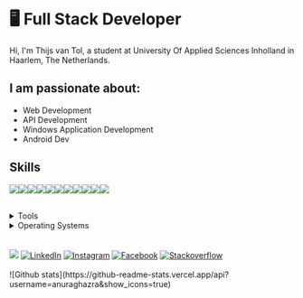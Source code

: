 # 🖥 Full Stack Developer

Hi, I'm Thijs van Tol, a student at University Of Applied Sciences Inholland in Haarlem, The Netherlands.

## I am passionate about:

- Web Development
- API Development
- Windows Application Development
- Android Dev

## Skills

<img src="https://img.shields.io/badge/HTML5 -EA6228" /><img src="https://img.shields.io/badge/CSS3 -44b2fb" /><img src="https://img.shields.io/badge/JavaScript -ffc742" /><img src="https://img.shields.io/badge/C%23 -9866D3" /><img src="https://img.shields.io/badge/Java -E42D32" /><img src="https://img.shields.io/badge/Kotlin -D16282" /><img src="https://img.shields.io/badge/PHP -5764A3" /><img src="https://img.shields.io/badge/SQL -5A839D" /><img src="https://img.shields.io/badge/NoSQL -4DA449" /><img src="https://img.shields.io/badge/ERD -black" /><img src="https://img.shields.io/badge/UML -black" />


</br>
<details></br>
	<summary>Tools</summary>
	<ul>
	    <li>Visual Studio</li>
    	<li>Visual Studio Code</li>
		<li>IntelliJ IDE</li>
		<li>Eclipse</li>
    </ul>

</details>

<details>
	<summary>Operating Systems</summary>
	<ul>
		<li>Windows</li>
        <li>Linux</li>
	</ul>
</details>
</br>
</br>
<a href="#"><img src="https://img.shields.io/badge/🔽Download_My_CV-002366"/></a> 
<a href="https://www.linkedin.com/in/thijsvantol/"><img src="https://img.shields.io/badge/LinkedIn-%230077B5.svg?&style=flat-square&logo=linkedin&logoColor=white" alt="LinkedIn"></a> 
<a href="https://www.instagram.com/thijsvtol/"><img src="https://img.shields.io/badge/Instagram-%23E4405F.svg?&style=flat-square&logo=instagram&logoColor=white" alt="Instagram"></a> 
<a href="https://www.facebook.com/vantol.thijs"><img src="https://img.shields.io/badge/Facebook-%231877F2.svg?&style=flat-square&logo=facebook&logoColor=white" alt="Facebook"></a> 
<a href="https://www.stackoverflow.com/users/10330378/thijs-van-tol"><img src="https://img.shields.io/badge/Stackoverflow-F48024.svg?&style=flat-square&logo=stackoverflow&logoColor=white" alt="Stackoverflow"></a> 
</br>
</br>
![Github stats](https://github-readme-stats.vercel.app/api?username=anuraghazra&show_icons=true)
